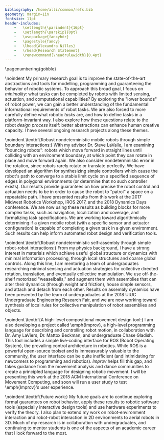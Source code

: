 ```yaml
---
bibliography: /home/alli/common/refs.bib
geometry: margin=1in
fontsize: 11pt
header-includes:
    -   \setlength{\parindent}{16pt}
    -   \setlength{\parskip}{0pt}
    -   \usepackage{fancyhdr}
    -   \pagestyle{fancy}
    -   \lhead{Alexandra Nilles}
    -   \rhead{Research Statement}
    -   \renewcommand{\headrulewidth}{0.4pt}
---
```


\pagenumbering{gobble}

\noindent
My primary research goal is to improve the state-of-the-art abstractions and
tools for modelling, programming and guaranteeing the behavior of
robotic systems. To approach this broad goal, I focus on 
*minimality:* what tasks can be completed by robots with 
limited sensing, actuation, and computational capabilities? By exploring the 
"lower bounds" of robot power, we can gain a better
understanding of the fundamental informational requirements of robot tasks. We
are also forced to more carefully define what robotic *tasks* are, and how to define
tasks in a platform-invariant way. I also explore how these
questions relate to the robot *design process* itself: better abstractions
can enhance human creative capacity. I have several ongoing research projects
along these themes.

\noindent
\textbf{Robust nondeterministic mobile robots through simple boundary
interactions:} With my advisor Dr. Steve LaValle, I am 
examining "bouncing robots": robots which move forward in straight lines until
colliding with an environment boundary, at which point they can rotate in place
and move forward again. We also consider nondeterministic error in the rotation,
since robots rarely rotate or translate perfectly. We have developed
an algorithm for synthesizing simple controllers which cause the robot's path to converge to a stable
limit cycle on a specified sequence of edges in polygonal environments (or determine
that no such controller exists). Our results provide guarantees on how precise the
robot control and actuation needs to be in order to cause the robot to "patrol"
a space on a repeatable path. I have presented results from this work at the 2017 Midwest
Robotics Workshop, IROS 2017, and the 2018 Dynamics Days conference. We are now
using these results as building blocks for more complex tasks,
such as navigation, localization and coverage, and formalizing task
specifications. We are working toward algorithmically determining if a given mobile robot (with a specific sensor and actuator
configuration) is capable of completing a given task in a given environment.
Such results can help inform automated robot design and verification tools.

\noindent
\textbf{Robust nondeterministic self-assembly through simple robot-robot
interactions:} From my physics background, I have a strong interest in materials 
which achieve useful global structure or dynamics with minimal
information processing, through local structures and coarse global
controls. Along this line, I am mentoring a team of
undergraduates researching minimal sensing and actuation strategies
for collective directed rotation, translation, and eventually collective
manipulation. We use off-the-shelf motorized "weaselballs," and augment them with 
assemblies that can alter their dynamics (through weight and friction), house simple 
sensors, and attach and detach from each other. Results on assembly dynamics have been presented by
the team of undergraduates at the 2018 UIUC Undergraduate Engineering Research
Fair, and we are now working toward synthesis of local rules for collective manipulation 
of robot assemblies and objects.

\noindent
\textbf{A high-level compositional movement design tool:} I am also developing a
project called \emph{Improv}, a high-level programming language for describing and 
controlling robot motion, in collaboration with Dr. Amy LaViers, Dr. Mattox Beckman, 
and undergraduate Chase Gladish. This tool includes a simple live-coding interface for ROS (Robot Operating System), the prevailing
control architecture in robotics. While ROS is a powerful open-source toolset 
and is immeasurably valuable to the community, the user interface can be quite inefficient
(and intimidating for newcomers to programming and robotics). *Improv* helps fill this gap,
and takes guidance 
from the movement analysis and dance communities to create a 
principled language for designing robotic movement. I will be presenting this work at the 2018 ACM International Conference on
Movement Computing, and soon will run a user study to test
\emph{Improv}'s user experience.

\noindent
\textbf{Future work:} My future goals are to continue exploring formal
guarantees on robot behavior, apply these results to robotic software
tools (especially interactive design tools) and use hardware
experiments to verify the theory. I also plan to extend my work on
robot-environment interaction and robot-robot interaction in 2D environments to aerial robots in 3D. 
Much of my research is in collaboration with undergraduates, and continuing to mentor students is one of the aspects of an academic career that I
look forward to the most.

<!--
Robotics is a
unique field in that it asks fundamental questions about the universe and
affects mundane details of people's everyday lives.

Having fewer "moving parts" on a robot (whether actual moving parts, or sensors,
or amount of computational state) can lead to more robust designs.

This work contributes to our fundamental
understanding of the capabilities of robots, and the resulting high-level
abstractions can also be applied to algorithms for automated robot design and
verification. This line of work is also useful for determining the
\emph{minimal} amount of information needed to complete a task, leading to more
efficient robots.

As a fledgling robotics researcher, it amazes me to realize the changes that
have swept the field in recent history - the increasing capabilities of hardware manufacturing,
computational systems, and new sensors are transforming robots from academic
curiousities and constrained factory tools to a real technology which will
have impacts on many facets of our human experience. I feel incredibly lucky to be
beginning my career now, and also feel compelled to structure my research around
the development of robotics as a field in itself, by tackling fundamental
questions about the nature and capability of robotic systems.

We also are working to understand the relative power
of different mobile robot models - for instance, can a mobile robot with an
angular odometer and a contact sensor perform all the same tasks as a robot with
a compass and contact sensor? 
-->
